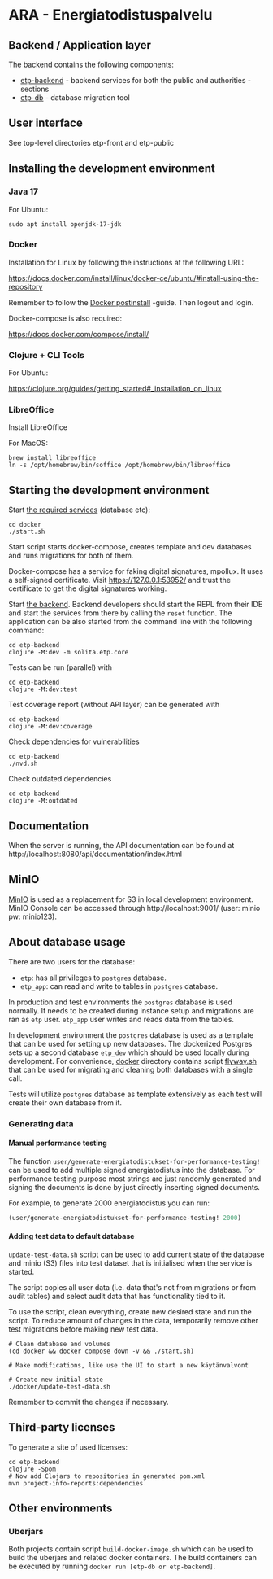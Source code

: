 ARA - Energiatodistuspalvelu
===

Backend / Application layer
--------------
The backend contains the following components:
- [etp-backend](/etp-backend) - backend services for both the public and
  authorities -sections
- [etp-db](/etp-db) - database migration tool

User interface
---------------

See top-level directories etp-front and etp-public

Installing the development environment
-----------------------------

### Java 17

For Ubuntu:

    sudo apt install openjdk-17-jdk

### Docker

Installation for Linux by following the instructions at the following URL:

https://docs.docker.com/install/linux/docker-ce/ubuntu/#install-using-the-repository

Remember to follow the
[Docker postinstall](https://docs.docker.com/install/linux/linux-postinstall/)
-guide. Then logout and login.

Docker-compose is also required:

https://docs.docker.com/compose/install/

### Clojure + CLI Tools

For Ubuntu:

https://clojure.org/guides/getting_started#_installation_on_linux

### LibreOffice
Install LibreOffice

For MacOS:

    brew install libreoffice
    ln -s /opt/homebrew/bin/soffice /opt/homebrew/bin/libreoffice

Starting the development environment
--------------------------------

Start [the required services](/docker) (database etc):

    cd docker
    ./start.sh

Start script starts docker-compose, creates template and dev databases
and runs migrations for both of them.

Docker-compose has a service for faking digital signatures, mpollux. It uses a self-signed certificate.
Visit https://127.0.0.1:53952/ and trust the certificate to get the digital signatures working.

Start [the backend](/etp-backend). Backend developers should start the REPL from
their IDE and start the services from there by calling the `reset` function.
The application can be also started from the command line with the following
command:

    cd etp-backend
    clojure -M:dev -m solita.etp.core

Tests can be run (parallel) with

    cd etp-backend
    clojure -M:dev:test

Test coverage report (without API layer) can be generated with

    cd etp-backend
    clojure -M:dev:coverage

Check dependencies for vulnerabilities

    cd etp-backend
    ./nvd.sh

Check outdated dependencies

    cd etp-backend
    clojure -M:outdated

Documentation
---
When the server is running, the API documentation can be found at
http://localhost:8080/api/documentation/index.html

MinIO
---
[MinIO](https://github.com/minio/minio) is used as a replacement for S3 in
local development environment. MinIO Console can be accessed through
http://localhost:9001/ (user: minio pw: minio123).


About database usage
--------------------

There are two users for the database:

 * ```etp```: has all privileges to ```postgres``` database.
 * ```etp_app```: can read and write to tables in ```postgres``` database.

In production and test environments the ```postgres``` database is used
normally. It needs to be created during instance setup and migrations are ran as
```etp``` user. ```etp_app``` user writes and reads data from the tables.

In development environment the ```postgres``` database is used as a template
that can be used for setting up new databases. The dockerized Postgres sets up
a second database ```etp_dev``` which should be used locally during
development. For convenience, [docker](/docker) directory contains script
[flyway.sh](/docker/flyway.sh) that can be used for migrating and cleaning
both databases with a single call.

Tests will utilize ```postgres``` database as template extensively as each test
will create their own database from it.

### Generating data

#### Manual performance testing
The  function `user/generate-energiatodistukset-for-performance-testing!`
can be used to add multiple signed energiatodistus into the database. For
performance testing purpose most strings are just randomly generated and
signing the documents is done by just directly inserting signed documents.

For example, to generate 2000 energiatodistus you can run:
```clojure
(user/generate-energiatodistukset-for-performance-testing! 2000)
```

#### Adding test data to default database
`update-test-data.sh` script can be used to add current state of the database and minio (S3) files into test dataset that is initialised when the service is started.

The script copies all user data (i.e. data that's not from migrations or from audit tables) and select audit data that has functionality tied to it.

To use the script, clean everything, create new desired state and run the script. To reduce amount of changes in the data, temporarily remove other test migrations before making new test data.

```shell
# Clean database and volumes
(cd docker && docker compose down -v && ./start.sh)

# Make modifications, like use the UI to start a new käytänvalvont

# Create new initial state
./docker/update-test-data.sh
```
Remember to commit the changes if necessary.

Third-party licenses
--------------------

To generate a site of used licenses:

    cd etp-backend
    clojure -Spom
    # Now add Clojars to repositories in generated pom.xml
    mvn project-info-reports:dependencies

Other environments
---

### Uberjars

Both projects contain script ```build-docker-image.sh``` which can be
used to build the uberjars and related docker containers. The build containers
can be executed by running ```docker run [etp-db or etp-backend]```.
